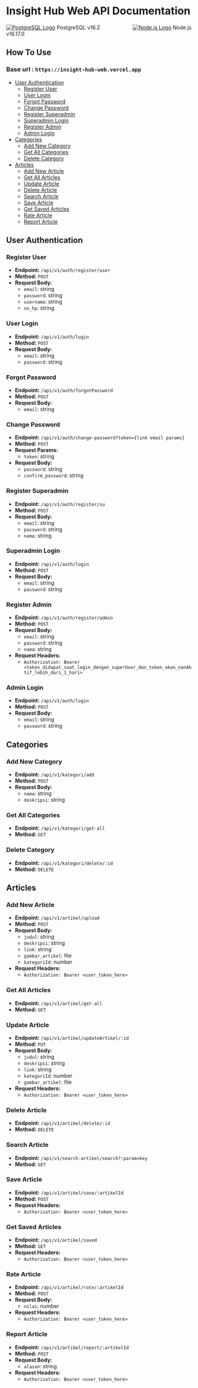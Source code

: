 # Insight Hub Web API Documentation

[![PostgreSQL Logo](https://img.icons8.com/color/24/000000/postgreesql.png)](#) PostgreSQL v16.2 
&ensp;&ensp;&ensp;&ensp;&ensp;&ensp;&ensp;&ensp;&ensp;&ensp;&ensp;&ensp;[![Node.js Logo](https://img.icons8.com/color/24/000000/nodejs.png)](#) Node.js v16.17.0


## How To Use
### Base url : `https://insight-hub-web.vercel.app`
- [User Authentication](#user-authentication)
  - [Register User](#register-user)
  - [User Login](#user-login)
  - [Forgot Password](#forgot-password)
  - [Change Password](#change-password)
  - [Register Superadmin](#register-superadmin)
  - [Superadmin Login](#superadmin-login)
  - [Register Admin](#register-admin)
  - [Admin Login](#admin-login)
- [Categories](#categories)
  - [Add New Category](#add-new-category)
  - [Get All Categories](#get-all-categories)
  - [Delete Category](#delete-category)
- [Articles](#articles)
  - [Add New Article](#add-new-article)
  - [Get All Articles](#get-all-articles)
  - [Update Article](#update-article)
  - [Delete Article](#delete-article)
  - [Search Article](#search-article)
  - [Save Article](#save-article)
  - [Get Saved Articles](#get-saved-articles)
  - [Rate Article](#rate-article)
  - [Report Article](#report-article)

## User Authentication

### Register User
- **Endpoint:** `/api/v1/auth/register/user`
- **Method:** `POST`
- **Request Body:**
  - `email`: string
  - `password`: string
  - `username`: string
  - `no_hp`: string

### User Login
- **Endpoint:** `/api/v1/auth/login`
- **Method:** `POST`
- **Request Body:**
  - `email`: string
  - `password`: string

### Forgot Password
- **Endpoint:** `/api/v1/auth/forgotPassword`
- **Method:** `POST`
- **Request Body:**
  - `email`: string

### Change Password
- **Endpoint:** `/api/v1/auth/change-password?token={link email params}`
- **Method:** `POST`
- **Request Params:**
  - `token`: string
- **Request Body:**
  - `password`: string
  - `confirm_password`: string

### Register Superadmin
- **Endpoint:** `/api/v1/auth/register/su`
- **Method:** `POST`
- **Request Body:**
  - `email`: string
  - `password`: string
  - `nama`: string

### Superadmin Login
- **Endpoint:** `/api/v1/auth/login`
- **Method:** `POST`
- **Request Body:**
  - `email`: string
  - `password`: string

### Register Admin
- **Endpoint:** `/api/v1/auth/register/admin`
- **Method:** `POST`
- **Request Body:**
  - `email`: string
  - `password`: string
  - `nama`: string
- **Request Headers:**
  - `Authorization: Bearer <token_didapat_saat_login_dengan_superUser_dan_token_akan_nonAktif_lebih_dari_1_hari>`

### Admin Login
- **Endpoint:** `/api/v1/auth/login`
- **Method:** `POST`
- **Request Body:**
  - `email`: string
  - `password`: string

## Categories

### Add New Category
- **Endpoint:** `/api/v1/kategori/add`
- **Method:** `POST`
- **Request Body:**
  - `nama`: string
  - `deskripsi`: string

### Get All Categories
- **Endpoint:** `/api/v1/kategori/get-all`
- **Method:** `GET`

### Delete Category
- **Endpoint:** `/api/v1/kategori/delete/:id`
- **Method:** `DELETE`

## Articles

### Add New Article
- **Endpoint:** `/api/v1/artikel/upload`
- **Method:** `POST`
- **Request Body:**
  - `judul`: string
  - `deskripsi`: string
  - `link`: string
  - `gambar_artikel`: file
  - `kategoriId`: number
- **Request Headers:**
  - `Authorization: Bearer <user_token_here>`

### Get All Articles
- **Endpoint:** `/api/v1/artikel/get-all`
- **Method:** `GET`

### Update Article
- **Endpoint:** `/api/v1/artikel/updateArtikel/:id`
- **Method:** `PUT`
- **Request Body:**
  - `judul`: string
  - `deskripsi`: string
  - `link`: string
  - `kategoriId`: number
  - `gambar_artikel`: file
- **Request Headers:**
  - `Authorization: Bearer <user_token_here>`

### Delete Article
- **Endpoint:** `/api/v1/artikel/delete/:id`
- **Method:** `DELETE`

### Search Article
- **Endpoint:** `/api/v1/search-artikel/search?:param=key`
- **Method:** `GET`

### Save Article
- **Endpoint:** `/api/v1/artikel/save/:artikelId`
- **Method:** `POST`
- **Request Headers:**
  - `Authorization: Bearer <user_token_here>`

### Get Saved Articles
- **Endpoint:** `/api/v1/artikel/saved`
- **Method:** `GET`
- **Request Headers:**
  - `Authorization: Bearer <user_token_here>`

### Rate Article
- **Endpoint:** `/api/v1/artikel/rate/:artikelId`
- **Method:** `POST`
- **Request Body:**
  - `nilai`: number
- **Request Headers:**
  - `Authorization: Bearer <user_token_here>`

### Report Article
- **Endpoint:** `/api/v1/artikel/report/:artikelId`
- **Method:** `POST`
- **Request Body:**
  - `alasan`: string
- **Request Headers:**
  - `Authorization: Bearer <user_token_here>`
